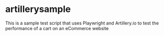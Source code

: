 # artillerysample
This is a sample test script that uses Playwright and Artillery.io to test the performance of a cart on an eCommerce website
